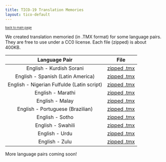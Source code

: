 ```yaml
---
title: TICO-19 Translation Memories
layout: tico-default
---
```


<sup><sub>[back to main page](index.html) </sub></sup>


We created translation memoried (in .TMX format) for some language pairs.
They are free to use under a CC0 license.
Each file (zipped) is about 400KB.

|  Language Pair | File  |
| :---------------------------------------: | :---: |
| English - Kurdish Sorani | [zipped .tmx](data/TM/en_ckb.tsv.tmx-2020-4-29_3-1.zip) |
| English - Spanish (Latin America) | [zipped .tmx](data/TM/en_es.tsv.tmx-2020-4-29_2-57.zip) |
| English - Nigerian Fulfulde (Latin script)| [zipped .tmx](data/TM/en_fuv.tsv.tmx-2020-4-29_3-2.zip) |
| English - Marathi | [zipped .tmx](data/TM/en_mr.tsv.tmx-2020-4-29_3-4.zip) |
| English - Malay | [zipped .tmx](data/TM/en_ms.tsv.tmx-2020-4-29_3-7.zip) |
| English - Portuguese (Brazilian) | [zipped .tmx](data/TM/en_pt-BR.tsv.tmx-2020-4-29_3-8.zip) |
| English - Sotho | [zipped .tmx](data/TM/en_so.tsv.tmx-2020-4-29_3-9.zip) |
| English - Swahili | [zipped .tmx](data/TM/en_sw.tsv.tmx-2020-4-29_3-9.zip) |
| English - Urdu | [zipped .tmx](data/TM/en_ur.tsv.tmx-2020-4-29_3-10.zip) |
| English - Zulu | [zipped .tmx](data/TM/en_zu.tsv.tmx-2020-4-29_3-10.zip) |

More language pairs coming soon!


